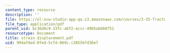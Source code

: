 ```yaml
---
content_type: resource
description: ''
file: https://ol-ocw-studio-app-qa.s3.amazonaws.com/courses/3-35-fracture-and-fatigue-fall-2003/994afded0fed5cfd069cc3855bfd36e7_strain_displacement.pdf
file_type: application/pdf
parent_uid: bc36d0c9-33fc-a6f2-accc-4965ab660751
resourcetype: Document
title: strain_displacement.pdf
uid: 994afded-0fed-5cfd-069c-c3855bfd36e7
---
```


